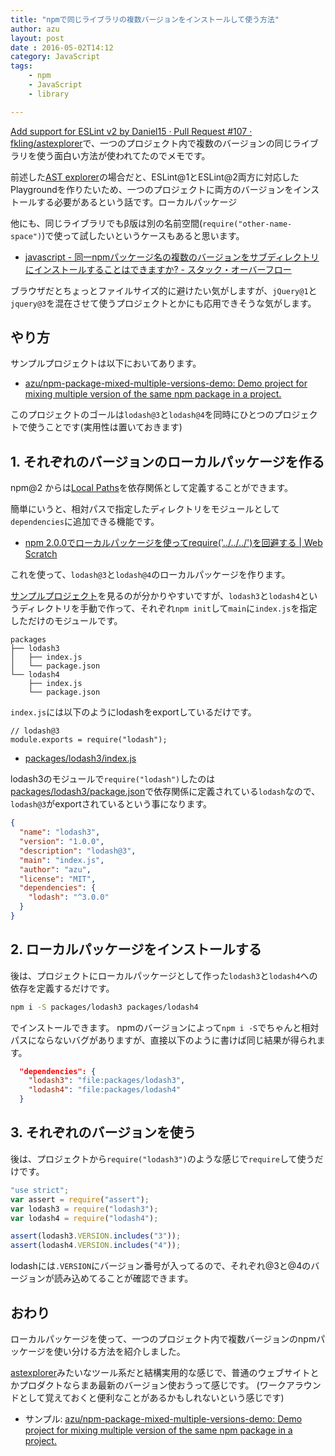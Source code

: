 ```yaml
---
title: "npmで同じライブラリの複数バージョンをインストールして使う方法"
author: azu
layout: post
date : 2016-05-02T14:12
category: JavaScript
tags:
    - npm
    - JavaScript
    - library

---
```


[Add support for ESLint v2 by Daniel15 · Pull Request #107 · fkling/astexplorer](https://github.com/fkling/astexplorer/pull/107/files#diff-b9cfc7f2cdf78a7f4b91a753d10865a2R52 "Add support for ESLint v2 by Daniel15 · Pull Request #107 · fkling/astexplorer")で、一つのプロジェクト内で複数のバージョンの同じライブラリを使う面白い方法が使われてたのでメモです。

前述した[AST explorer](https://astexplorer.net/ "AST explorer")の場合だと、ESLint@1とESLint@2両方に対応したPlaygroundを作りたいため、一つのプロジェクトに両方のバージョンをインストールする必要があるという話です。ローカルパッケージ

他にも、同じライブラリでもβ版は別の名前空間(`require("other-name-space")`)で使って試したいというケースもあると思います。

- [javascript - 同一npmパッケージ名の複数のバージョンをサブディレクトリにインストールすることはできますか? - スタック・オーバーフロー](http://ja.stackoverflow.com/questions/9191/%E5%90%8C%E4%B8%80npm%E3%83%91%E3%83%83%E3%82%B1%E3%83%BC%E3%82%B8%E5%90%8D%E3%81%AE%E8%A4%87%E6%95%B0%E3%81%AE%E3%83%90%E3%83%BC%E3%82%B8%E3%83%A7%E3%83%B3%E3%82%92%E3%82%B5%E3%83%96%E3%83%87%E3%82%A3%E3%83%AC%E3%82%AF%E3%83%88%E3%83%AA%E3%81%AB%E3%82%A4%E3%83%B3%E3%82%B9%E3%83%88%E3%83%BC%E3%83%AB%E3%81%99%E3%82%8B%E3%81%93%E3%81%A8%E3%81%AF%E3%81%A7%E3%81%8D%E3%81%BE%E3%81%99%E3%81%8B "javascript - 同一npmパッケージ名の複数のバージョンをサブディレクトリにインストールすることはできますか? - スタック・オーバーフロー")

ブラウザだとちょっとファイルサイズ的に避けたい気がしますが、`jQuery@1`と`jquery@3`を混在させて使うプロジェクトとかにも応用できそうな気がします。

## やり方

サンプルプロジェクトは以下においてあります。

- [azu/npm-package-mixed-multiple-versions-demo: Demo project for mixing multiple version of the same npm package in a project.](https://github.com/azu/npm-package-mixed-multiple-versions-demo "azu/npm-package-mixed-multiple-versions-demo: Demo project for mixing multiple version of the same npm package in a project.")

このプロジェクトのゴールは`lodash@3`と`lodash@4`を同時にひとつのプロジェクトで使うことです(実用性は置いておきます)

## 1. それぞれのバージョンのローカルパッケージを作る

npm@2 からは[Local Paths](https://docs.npmjs.com/files/package.json#local-paths "Local Paths")を依存関係として定義することができます。

簡単にいうと、相対パスで指定したディレクトリをモジュールとして`dependencies`に追加できる機能です。

- [npm 2.0.0でローカルパッケージを使ってrequire('../../../')を回避する | Web Scratch](http://efcl.info/2014/10/04/npm2-local-module/ "npm 2.0.0でローカルパッケージを使ってrequire(&#39;../../../&#39;)を回避する | Web Scratch")

これを使って、`lodash@3`と`lodash@4`のローカルパッケージを作ります。

[サンプルプロジェクト](https://github.com/azu/npm-package-mixed-multiple-versions-demo)を見るのが分かりやすいですが、`lodash3`と`lodash4`というディレクトリを手動で作って、それぞれ`npm init`して`main`に`index.js`を指定しただけのモジュールです。

```
packages
├── lodash3
│   ├── index.js
│   └── package.json
└── lodash4
    ├── index.js
    └── package.json
```

`index.js`には以下のようにlodashをexportしているだけです。

```
// lodash@3
module.exports = require("lodash");
```

- [packages/lodash3/index.js](https://github.com/azu/npm-package-mixed-multiple-versions-demo/blob/master/packages/lodash3/index.js "packages/lodash3/index.js")

lodash3のモジュールで`require("lodash")`したのは[packages/lodash3/package.json](https://github.com/azu/npm-package-mixed-multiple-versions-demo/blob/62745c4ee969da1672a6c4c84b929e6946da0e21/packages/lodash3/package.json#L9 "packages/lodash3/package.json")で依存関係に定義されている`lodash`なので、`lodash@3`がexportされているという事になります。

```json
{
  "name": "lodash3",
  "version": "1.0.0",
  "description": "lodash@3",
  "main": "index.js",
  "author": "azu",
  "license": "MIT",
  "dependencies": {
    "lodash": "^3.0.0"
  }
}
```

## 2. ローカルパッケージをインストールする

後は、プロジェクトにローカルパッケージとして作った`lodash3`と`lodash4`への依存を定義するだけです。

```sh
npm i -S packages/lodash3 packages/lodash4
```

でインストールできます。
npmのバージョンによって`npm i -S`でちゃんと相対パスにならないバグがありますが、直接以下のように書けば同じ結果が得られます。

```json
  "dependencies": {
    "lodash3": "file:packages/lodash3",
    "lodash4": "file:packages/lodash4"
  }
```  

## 3. それぞれのバージョンを使う

後は、プロジェクトから`require("lodash3")`のような感じで`require`して使うだけです。

```js
"use strict";
var assert = require("assert");
var lodash3 = require("lodash3");
var lodash4 = require("lodash4");

assert(lodash3.VERSION.includes("3"));
assert(lodash4.VERSION.includes("4"));
```

lodashには`.VERSION`にバージョン番号が入ってるので、それぞれ@3と@4のバージョンが読み込めてることが確認できます。

## おわり

ローカルパッケージを使って、一つのプロジェクト内で複数バージョンのnpmパッケージを使い分ける方法を紹介しました。

[astexplorer](https://github.com/fkling/astexplorer "astexplorer")みたいなツール系だと結構実用的な感じで、普通のウェブサイトとかプロダクトならまあ最新のバージョン使おうって感じです。
(ワークアラウンドとして覚えておくと便利なことがあるかもしれないという感じです)

- サンプル: [azu/npm-package-mixed-multiple-versions-demo: Demo project for mixing multiple version of the same npm package in a project.](https://github.com/azu/npm-package-mixed-multiple-versions-demo "azu/npm-package-mixed-multiple-versions-demo: Demo project for mixing multiple version of the same npm package in a project.")
